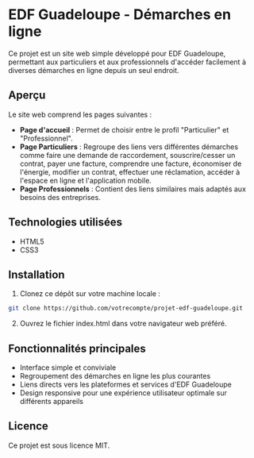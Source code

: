 # EDF Guadeloupe - Démarches en ligne

Ce projet est un site web simple développé pour EDF Guadeloupe, permettant aux particuliers et aux professionnels d'accéder facilement à diverses démarches en ligne depuis un seul endroit.

## Aperçu

Le site web comprend les pages suivantes :

- **Page d'accueil** : Permet de choisir entre le profil "Particulier" et "Professionnel".
- **Page Particuliers** : Regroupe des liens vers différentes démarches comme faire une demande de raccordement, souscrire/cesser un contrat, payer une facture, comprendre une facture, économiser de l'énergie, modifier un contrat, effectuer une réclamation, accéder à l'espace en ligne et l'application mobile.
- **Page Professionnels** : Contient des liens similaires mais adaptés aux besoins des entreprises.

## Technologies utilisées

- HTML5
- CSS3

## Installation

1. Clonez ce dépôt sur votre machine locale :

```bash
git clone https://github.com/votrecompte/projet-edf-guadeloupe.git
```
2. Ouvrez le fichier index.html dans votre navigateur web préféré.

## Fonctionnalités principales
- Interface simple et conviviale
- Regroupement des démarches en ligne les plus courantes
- Liens directs vers les plateformes et services d'EDF Guadeloupe
- Design responsive pour une expérience utilisateur optimale sur différents appareils

## Licence

Ce projet est sous licence MIT.
